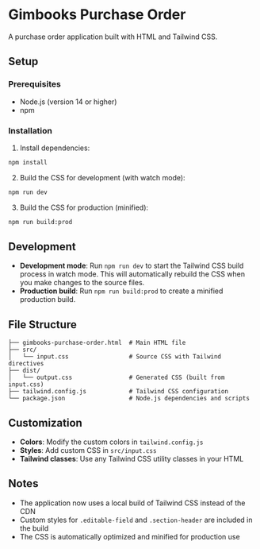 # Gimbooks Purchase Order

A purchase order application built with HTML and Tailwind CSS.

## Setup

### Prerequisites
- Node.js (version 14 or higher)
- npm

### Installation

1. Install dependencies:
```bash
npm install
```

2. Build the CSS for development (with watch mode):
```bash
npm run dev
```

3. Build the CSS for production (minified):
```bash
npm run build:prod
```

## Development

- **Development mode**: Run `npm run dev` to start the Tailwind CSS build process in watch mode. This will automatically rebuild the CSS when you make changes to the source files.
- **Production build**: Run `npm run build:prod` to create a minified production build.

## File Structure

```
├── gimbooks-purchase-order.html  # Main HTML file
├── src/
│   └── input.css                 # Source CSS with Tailwind directives
├── dist/
│   └── output.css                # Generated CSS (built from input.css)
├── tailwind.config.js            # Tailwind CSS configuration
└── package.json                  # Node.js dependencies and scripts
```

## Customization

- **Colors**: Modify the custom colors in `tailwind.config.js`
- **Styles**: Add custom CSS in `src/input.css`
- **Tailwind classes**: Use any Tailwind CSS utility classes in your HTML

## Notes

- The application now uses a local build of Tailwind CSS instead of the CDN
- Custom styles for `.editable-field` and `.section-header` are included in the build
- The CSS is automatically optimized and minified for production use
